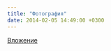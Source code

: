 ```yaml
---
title: "Фотография"
date: 2014-02-05 14:49:00 +0300
---
```



[Вложение](/assets/vk_photos/1/izbd7YmWuyU.jpg)
